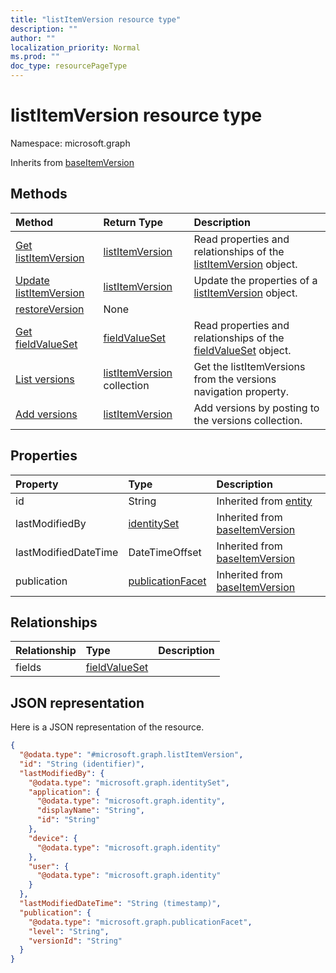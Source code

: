 ```yaml
---
title: "listItemVersion resource type"
description: ""
author: ""
localization_priority: Normal
ms.prod: ""
doc_type: resourcePageType
---
```


# listItemVersion resource type


Namespace: microsoft.graph




Inherits from [baseItemVersion](../resources/baseitemversion.md)

## Methods
|Method|Return Type|Description|
|:---|:---|:---|
|[Get listItemVersion](../api/listitemversion-get.md)|[listItemVersion](../resources/listitemversion.md)|Read properties and relationships of the [listItemVersion](../resources/listitemversion.md) object.|
|[Update listItemVersion](../api/listitemversion-update.md)|[listItemVersion](../resources/listitemversion.md)|Update the properties of a [listItemVersion](../resources/listitemversion.md) object.|
|[restoreVersion](../api/listitemversion-restoreversion.md)|None||
|[Get fieldValueSet](../api/fieldvalueset-get.md)|[fieldValueSet](../resources/fieldvalueset.md)|Read properties and relationships of the [fieldValueSet](../resources/fieldvalueset.md) object.|
|[List versions](../api/listitem-list-versions.md)|[listItemVersion](../resources/listitemversion.md) collection|Get the listItemVersions from the versions navigation property.|
|[Add versions](../api/listitem-post-versions.md)|[listItemVersion](../resources/listitemversion.md)|Add versions by posting to the versions collection.|

## Properties
|Property|Type|Description|
|:---|:---|:---|
|id|String| Inherited from [entity](../resources/entity.md)|
|lastModifiedBy|[identitySet](../resources/identityset.md)| Inherited from [baseItemVersion](../resources/baseitemversion.md)|
|lastModifiedDateTime|DateTimeOffset| Inherited from [baseItemVersion](../resources/baseitemversion.md)|
|publication|[publicationFacet](../resources/publicationfacet.md)| Inherited from [baseItemVersion](../resources/baseitemversion.md)|

## Relationships
|Relationship|Type|Description|
|:---|:---|:---|
|fields|[fieldValueSet](../resources/fieldvalueset.md)||

## JSON representation
Here is a JSON representation of the resource.
<!-- {
  "blockType": "resource",
  "keyProperty": "id",
  "@odata.type": "microsoft.graph.listItemVersion",
  "baseType": "microsoft.graph.baseItemVersion",
  "openType": false
}
-->
``` json
{
  "@odata.type": "#microsoft.graph.listItemVersion",
  "id": "String (identifier)",
  "lastModifiedBy": {
    "@odata.type": "microsoft.graph.identitySet",
    "application": {
      "@odata.type": "microsoft.graph.identity",
      "displayName": "String",
      "id": "String"
    },
    "device": {
      "@odata.type": "microsoft.graph.identity"
    },
    "user": {
      "@odata.type": "microsoft.graph.identity"
    }
  },
  "lastModifiedDateTime": "String (timestamp)",
  "publication": {
    "@odata.type": "microsoft.graph.publicationFacet",
    "level": "String",
    "versionId": "String"
  }
}
```


